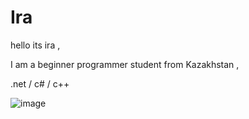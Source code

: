 # Ira

hello its ira ,

I am a beginner programmer student from Kazakhstan ,

.net / c# / c++

![image](https://user-images.githubusercontent.com/92443953/222239927-e2fcd8d8-60c0-4236-8cc4-f7bd4c0198c7.png)
